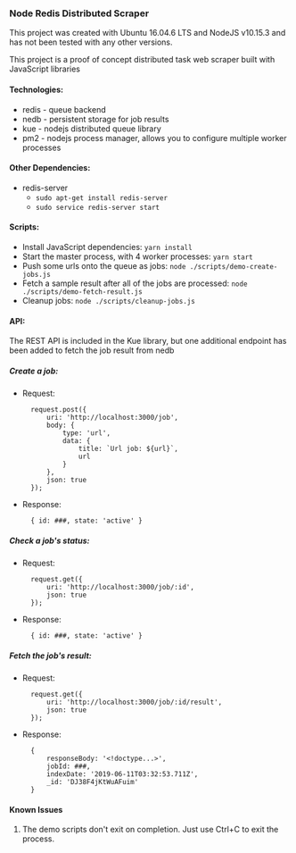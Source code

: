 ### Node Redis Distributed Scraper

This project was created with Ubuntu 16.04.6 LTS and NodeJS v10.15.3 and has not been tested with any other versions.

This project is a proof of concept distributed task web scraper built with JavaScript libraries

#### Technologies:

- redis - queue backend
- nedb - persistent storage for job results
- kue - nodejs distributed queue library
- pm2 - nodejs process manager, allows you to configure multiple worker processes

#### Other Dependencies:

- redis-server
  - `sudo apt-get install redis-server`
  - `sudo service redis-server start`

#### Scripts:

- Install JavaScript dependencies: `yarn install`
- Start the master process, with 4 worker processes: `yarn start`
- Push some urls onto the queue as jobs: `node ./scripts/demo-create-jobs.js`
- Fetch a sample result after all of the jobs are processed: `node ./scripts/demo-fetch-result.js`
- Cleanup jobs: `node ./scripts/cleanup-jobs.js`

#### API:

The REST API is included in the Kue library, but one additional endpoint has been added to fetch the job result from nedb

##### Create a job:

- Request:

        request.post({
            uri: 'http://localhost:3000/job',
            body: {
                type: 'url',
                data: {
                    title: `Url job: ${url}`,
                    url
                }
            },
            json: true
        });

- Response:

        { id: ###, state: 'active' }

##### Check a job's status:

- Request:

        request.get({
            uri: 'http://localhost:3000/job/:id',
            json: true
        });

- Response:

        { id: ###, state: 'active' }

##### Fetch the job's result:

- Request:

        request.get({
            uri: 'http://localhost:3000/job/:id/result',
            json: true
        });

- Response:

        {
            responseBody: '<!doctype...>',
            jobId: ###,
            indexDate: '2019-06-11T03:32:53.711Z',
            _id: 'DJ38F4jKtWuAFuim'
        }

#### Known Issues

1. The demo scripts don't exit on completion. Just use Ctrl+C to exit the process.
